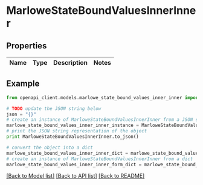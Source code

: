 # MarloweStateBoundValuesInnerInner


## Properties
Name | Type | Description | Notes
------------ | ------------- | ------------- | -------------

## Example

```python
from openapi_client.models.marlowe_state_bound_values_inner_inner import MarloweStateBoundValuesInnerInner

# TODO update the JSON string below
json = "{}"
# create an instance of MarloweStateBoundValuesInnerInner from a JSON string
marlowe_state_bound_values_inner_inner_instance = MarloweStateBoundValuesInnerInner.from_json(json)
# print the JSON string representation of the object
print MarloweStateBoundValuesInnerInner.to_json()

# convert the object into a dict
marlowe_state_bound_values_inner_inner_dict = marlowe_state_bound_values_inner_inner_instance.to_dict()
# create an instance of MarloweStateBoundValuesInnerInner from a dict
marlowe_state_bound_values_inner_inner_form_dict = marlowe_state_bound_values_inner_inner.from_dict(marlowe_state_bound_values_inner_inner_dict)
```
[[Back to Model list]](../README.md#documentation-for-models) [[Back to API list]](../README.md#documentation-for-api-endpoints) [[Back to README]](../README.md)


